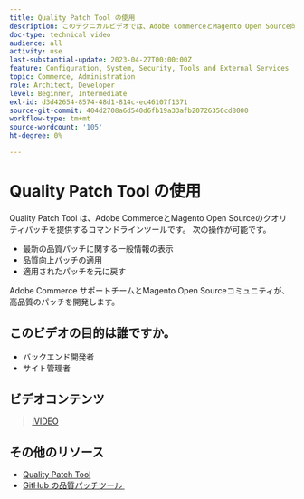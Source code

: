 ```yaml
---
title: Quality Patch Tool の使用
description: このテクニカルビデオでは、Adobe CommerceとMagento Open Source向けの Quality Patch Tool の使用方法を説明します。
doc-type: technical video
audience: all
activity: use
last-substantial-update: 2023-04-27T00:00:00Z
feature: Configuration, System, Security, Tools and External Services
topic: Commerce, Administration
role: Architect, Developer
level: Beginner, Intermediate
exl-id: d3d42654-8574-48d1-814c-ec46107f1371
source-git-commit: 404d2708a6d540d6fb19a33afb20726356cd8000
workflow-type: tm+mt
source-wordcount: '105'
ht-degree: 0%

---
```


# Quality Patch Tool の使用

Quality Patch Tool は、Adobe CommerceとMagento Open Sourceのクオリティパッチを提供するコマンドラインツールです。 次の操作が可能です。

- 最新の品質パッチに関する一般情報の表示
- 品質向上パッチの適用
- 適用されたパッチを元に戻す

Adobe Commerce サポートチームとMagento Open Sourceコミュニティが、高品質のパッチを開発します。

## このビデオの目的は誰ですか。

- バックエンド開発者
- サイト管理者

## ビデオコンテンツ

>[!VIDEO](https://video.tv.adobe.com/v/3410785?quality=12&learn=on&captions=jpn)

## その他のリソース

- [Quality Patch Tool](https://experienceleague.adobe.com/tools/commerce-quality-patches/index.html?lang=ja)
- [GitHub の品質パッチツール &#x200B;](https://github.com/magento/quality-patches)
